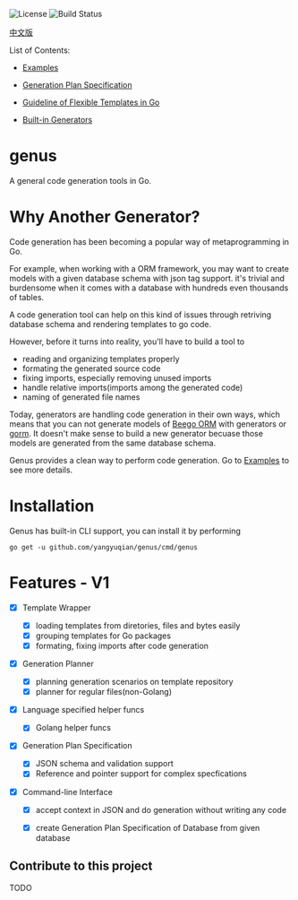 ![License](https://img.shields.io/badge/style-MIT-blue.svg?label=license)
![Build Status](https://api.travis-ci.org/yangyuqian/genus.svg?branch=master)

[中文版](README-cn.md)

List of Contents:

- [Examples](docs/en/examples.md)

- [Generation Plan Specification](docs/en/gps.md)

- [Guideline of Flexible Templates in Go](docs/en/flexible-templates.md)

- [Built-in Generators](docs/en/generators.md)

# genus

A general code generation tools in Go.

# Why Another Generator?

Code generation has been becoming a popular way of metaprogramming in Go.

For example, when working with a ORM framework, you may want to create models
with a given database schema with json tag support.
it's trivial and burdensome when it comes with a database
with hundreds even thousands of tables.

A code generation tool can help on this kind of issues through retriving
database schema and rendering templates to go code.

However, before it turns into reality, you'll have to build a tool to

* reading and organizing templates properly
* formating the generated source code
* fixing imports, especially removing unused imports
* handle relative imports(imports among the generated code)
* naming of generated file names

Today, generators are handling code generation in their own ways, which means
that you can not generate models of
[Beego ORM](https://beego.me/docs/mvc/model/orm.md) with generators or
[gorm](http://jinzhu.me/gorm). It doesn't make sense to build a new generator
becuase those models are generated from the same database schema.

Genus provides a clean way to perform code generation.
Go to [Examples](docs/en/examples.md) to see more details.

# Installation

Genus has built-in CLI support, you can install it by performing

```
go get -u github.com/yangyuqian/genus/cmd/genus
```

# Features - V1

- [x] Template Wrapper

  - [x] loading templates from diretories, files and bytes easily
  - [x] grouping templates for Go packages
  - [x] formating, fixing imports after code generation

- [x] Generation Planner

  - [x] planning generation scenarios on template repository
  - [x] planner for regular files(non-Golang)

- [x] Language specified helper funcs

  - [x] Golang helper funcs

- [x] Generation Plan Specification

  - [x] JSON schema and validation support
  - [x] Reference and pointer support for complex specfications

- [x] Command-line Interface

  - [x] accept context in JSON and do generation without writing any code
  - [x] create Generation Plan Specification of Database from given database


## Contribute to this project

TODO
